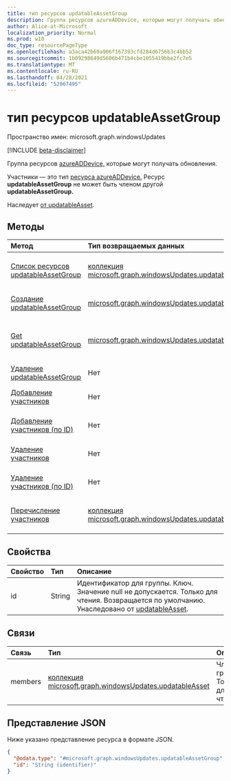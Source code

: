 ```yaml
---
title: тип ресурсов updatableAssetGroup
description: Группа ресурсов azureADDevice, которые могут получать обновления.
author: Alice-at-Microsoft
localization_priority: Normal
ms.prod: w10
doc_type: resourcePageType
ms.openlocfilehash: a3aca42b69a906f167393cfd284d6756b3c4bb52
ms.sourcegitcommit: 1b09298649d5606b471b4cbe1055419bbe2fc7e5
ms.translationtype: MT
ms.contentlocale: ru-RU
ms.lasthandoff: 04/28/2021
ms.locfileid: "52067495"
---
```

# <a name="updatableassetgroup-resource-type"></a>тип ресурсов updatableAssetGroup

Пространство имен: microsoft.graph.windowsUpdates

[!INCLUDE [beta-disclaimer](../../includes/beta-disclaimer.md)]

Группа ресурсов [azureADDevice,](../resources/windowsupdates-azureaddevice.md) которые могут получать обновления.

Участники — это тип [ресурса azureADDevice.](../resources/windowsupdates-azureADDevice.md) Ресурс **updatableAssetGroup** не может быть членом другой **updatableAssetGroup.**

Наследует [от updatableAsset](../resources/windowsupdates-updatableasset.md).

## <a name="methods"></a>Методы
|Метод|Тип возвращаемых данных|Описание|
|:---|:---|:---|
|[Список ресурсов updatableAssetGroup](../api/windowsupdates-updates-list-updatableassets-updatableassetgroup.md)|[коллекция microsoft.graph.windowsUpdates.updatableAssetGroup](../resources/windowsupdates-updatableassetgroup.md)|Получите список объектов [updatableAssetGroup](../resources/windowsupdates-updatableassetgroup.md) и их свойств.|
|[Создание updatableAssetGroup](../api/windowsupdates-updates-post-updatableassets-updatableassetgroup.md)|[microsoft.graph.windowsUpdates.updatableAssetGroup](../resources/windowsupdates-updatableassetgroup.md)|Создание нового [объекта updatableAssetGroup.](../resources/windowsupdates-updatableassetgroup.md)|
|[Get updatableAssetGroup](../api/windowsupdates-updatableassetgroup-get.md)|[microsoft.graph.windowsUpdates.updatableAssetGroup](../resources/windowsupdates-updatableassetgroup.md)|Ознакомьтесь с свойствами и отношениями объекта [updatableAssetGroup.](../resources/windowsupdates-updatableassetgroup.md)|
|[Удаление updatableAssetGroup](../api/windowsupdates-updatableassetgroup-delete.md)|Нет|Удаляет объект [updatableAssetGroup.](../resources/windowsupdates-updatableassetgroup.md)|
|[Добавление участников](../api/windowsupdates-updatableassetgroup-addmembers.md)|Нет|Добавление участников в [updatableAssetGroup.](../resources/windowsupdates-updatableassetgroup.md)|
|[Добавление участников (по ID)](../api/windowsupdates-updatableassetgroup-addmembers.md)|Нет|Добавление участников в [updatableAssetGroup.](../resources/windowsupdates-updatableassetgroup.md)|
|[Удаление участников](../api/windowsupdates-updatableassetgroup-removemembers.md)|Нет|Удаление участников [из updatableAssetGroup.](../resources/windowsupdates-updatableassetgroup.md)|
|[Удаление участников (по ID)](../api/windowsupdates-updatableassetgroup-removemembers.md)|Нет|Удаление участников [из updatableAssetGroup.](../resources/windowsupdates-updatableassetgroup.md)|
|[Перечисление участников](../api/windowsupdates-updatableassetgroup-list-members.md)|[коллекция microsoft.graph.windowsUpdates.updatableAsset](../resources/windowsupdates-updatableasset.md)|Получите [updatableAsset](../resources/windowsupdates-updatableasset.md) ресурсы из свойства навигации членов.|

## <a name="properties"></a>Свойства
|Свойство|Тип|Описание|
|:---|:---|:---|
|id|String|Идентификатор для группы. Ключ. Значение null не допускается. Только для чтения. Возвращается по умолчанию. Унаследовано от [updatableAsset](../resources/windowsupdates-updatableasset.md).|

## <a name="relationships"></a>Связи
|Связь|Тип|Описание|
|:---|:---|:---|
|members|[коллекция microsoft.graph.windowsUpdates.updatableAsset](../resources/windowsupdates-updatableasset.md)|Члены группы. Только для чтения.|

## <a name="json-representation"></a>Представление JSON
Ниже указано представление ресурса в формате JSON.
<!-- {
  "blockType": "resource",
  "keyProperty": "id",
  "@odata.type": "microsoft.graph.windowsUpdates.updatableAssetGroup",
  "baseType": "microsoft.graph.windowsUpdates.updatableAsset",
  "openType": false
}
-->
``` json
{
  "@odata.type": "#microsoft.graph.windowsUpdates.updatableAssetGroup",
  "id": "String (identifier)"
}
```

